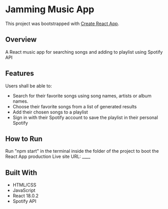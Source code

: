 # Jamming Music App
This project was bootstrapped with [Create React App](https://github.com/facebook/create-react-app).

## Overview
A React music app for searching songs and adding to playlist using Spotify API

## Features
Users shall be able to:
- Search for their favorite songs using song names, artists or album names.
- Choose their favorite songs from a list of generated results 
- Add their chosen songs to a playlist
- Sign in with their Spotify account to save the playlist in their personal Spotify

## How to Run
Run "npm start" in the terminal inside the folder of the project to boot the React App production
Live site URL: ____

## Built With
- HTML/CSS
- JavaScript
- React 18.0.2
- Spotify API 
